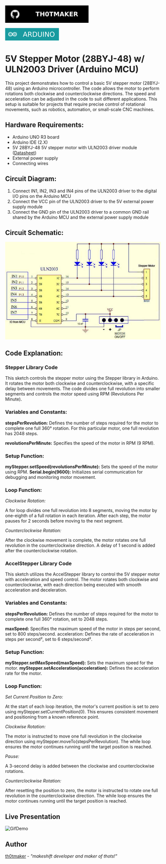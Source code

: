 [![Github Badge](badges/th0tmaker-github.svg)](https://github.com/th0tmaker)

![Arduino Badge](badges/arduino-badge.svg)

# 5V Stepper Motor (28BYJ-48) w/ ULN2003 Driver (Arduino MCU)


This project demonstrates how to control a basic 5V stepper motor (28BYJ-48) using an Arduino microcontroller.
The code allows the motor to perform rotations both clockwise and counterclockwise directions.
The speed and acceleration can be adjusted in the code to suit different applications.
This setup is suitable for projects that require precise control of rotational movements, such as robotics, automation,
or small-scale CNC machines.


## Hardware Requirements:

* Arduino UNO R3 board
* Arduino IDE (2.X)
* 5V 28BYJ-48 5V stepper motor with ULN2003 driver module
([Datasheet](https://www.mouser.com/datasheet/2/758/stepd-01-data-sheet-1143075.pdf))
* External power supply
* Connecting wires


## Circuit Diagram:

1. Connect IN1, IN2, IN3 and IN4 pins of the ULN2003 driver to the digital I/O pins on the Arduino MCU
2. Connect the VCC pin of the ULN2003 driver to the 5V external power supply module
3. Connect the GND pin of the ULN2003 driver to a common GND rail shared by the Arduino MCU and the external power
supply module


## Circuit Schematic:
![Scematics](images/ULN2003_schematics.jpg)

## Code Explanation:

### Stepper Library Code

This sketch controls the stepper motor using the Stepper library in Arduino.
It rotates the motor both clockwise and counterclockwise, with a specific delay between movements.
The code divides one full revolution into smaller segments and controls the motor speed using RPM
(Revolutions Per Minute).

### Variables and Constants:

**stepsPerRevolution:** Defines the number of steps required for the motor to complete one full 360° rotation.
For this particular motor, one full revolution has 2048 steps.

**revolutionsPerMinute:** Specifies the speed of the motor in RPM (9 RPM).

### Setup Function:

**myStepper.setSpeed(revolutionsPerMinute):** Sets the speed of the motor using RPM.
**Serial.begin(9600):** Initializes serial communication for debugging and monitoring motor movement.

### Loop Function:

*Clockwise Rotation:*

A for loop divides one full revolution into 8 segments, moving the motor by one-eighth of a full rotation in each
iteration. After each step, the motor pauses for 2 seconds before moving to the next segment.

*Counterclockwise Rotation:*

After the clockwise movement is complete, the motor rotates one full revolution in the counterclockwise direction.
A delay of 1 second is added after the counterclockwise rotation.

### AccelStepper Library Code
This sketch utilizes the AccelStepper library to control the 5V stepper motor with acceleration and speed control.
The motor rotates both clockwise and counterclockwise, with each direction being executed with smooth acceleration and
deceleration.

### Variables and Constants:

**stepsPerRevolution:** Defines the number of steps required for the motor to complete one full 360° rotation,
set to 2048 steps.

**maxSpeed:** Specifies the maximum speed of the motor in steps per second, set to 800 steps/second.
acceleration: Defines the rate of acceleration in steps per second², set to 6 steps/second².

### Setup Function:

**myStepper.setMaxSpeed(maxSpeed):** Sets the maximum speed for the motor.
**myStepper.setAcceleration(acceleration):** Defines the acceleration rate for the motor.

### Loop Function:

*Set Current Position to Zero:*

At the start of each loop iteration, the motor's current position is set to zero using myStepper.setCurrentPosition(0).
This ensures consistent movement and positioning from a known reference point.

*Clockwise Rotation:*

The motor is instructed to move one full revolution in the clockwise direction using
myStepper.moveTo(stepsPerRevolution). The while loop ensures the motor continues running until the target position is
reached.

*Pause:*

A 3-second delay is added between the clockwise and counterclockwise rotations.

*Counterclockwise Rotation:*

After resetting the position to zero, the motor is instructed to rotate one full revolution in the counterclockwise direction.
The while loop ensures the motor continues running until the target position is reached.

## Live Presentation

![GifDemo](images/gif_demo.gif)


## Author

[th0tmaker](https://github.com/th0tmaker) - *"makeshift developer and maker of thots!"*